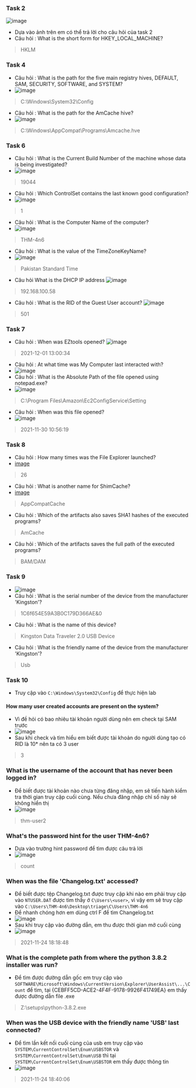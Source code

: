 ### Task 2 
![image](image/1.PNG)
- Dựa vào ảnh trên em có thể trả lời cho câu hỏi của task 2
- Câu hỏi : What is the short form for HKEY_LOCAL_MACHINE?
> HKLM
### Task 4
- Câu hỏi : What is the path for the five main registry hives, DEFAULT, SAM, SECURITY, SOFTWARE, and SYSTEM?
- ![image](image/2.PNG)
> C:\Windows\System32\Config
- Câu hỏi  : What is the path for the AmCache hive?
- ![image](image/3.PNG)
> C:\Windows\AppCompat\Programs\Amcache.hve
### Task 6
- Câu hỏi : What is the Current Build Number of the machine whose data is being investigated?
- ![image](image/4.PNG)
> 19044
- Câu hỏi : Which ControlSet contains the last known good configuration?
- ![image](image/5.PNG)
> 1
- Câu hỏi : What is the Computer Name of the computer?
- ![image](image/6.png)
> THM-4n6
- Câu hỏi : What is the value of the TimeZoneKeyName?
- ![image](image/7.png)
> Pakistan Standard Time
- Câu hỏi  What is the DHCP IP address
![image](image/8.PNG)
> 192.168.100.58
- Câu hỏi : What is the RID of the Guest User account?
![image](image/9.PNG)
> 501
### Task 7
- Câu hỏi : When was EZtools opened?
![image](image/10.PNG)
> 2021-12-01 13:00:34
- Câu hỏi : At what time was My Computer last interacted with?
- ![image](image/11.PNG)
- Câu hỏi : What is the Absolute Path of the file opened using notepad.exe?
- ![image](image/12.png)
> C:\Program Files\Amazon\Ec2ConfigService\Setting
- Câu hỏi : When was this file opened?
- ![image](image/12.png)
> 2021-11-30 10:56:19
### Task 8
- Câu hỏi : How many times was the File Explorer launched?
- [image](image/13.PNG)
> 26
- Câu hỏi : What is another name for ShimCache?
- [image](image/14.PNG)
> AppCompatCache
- Câu hỏi : Which of the artifacts also saves SHA1 hashes of the executed programs?
> AmCache
- Câu hỏi : Which of the artifacts saves the full path of the executed programs?
> BAM/DAM
### Task 9
- ![image](image/15.png)
- Câu hỏi : What is the serial number of the device from the manufacturer 'Kingston'?
> 1C6f654E59A3B0C179D366AE&0
- Câu hỏi : What is the name of this device?
> Kingston Data Traveler 2.0 USB Device
- Câu hỏi : What is the friendly name of the device from the manufacturer 'Kingston'?
> Usb
### Task 10
- Truy cập vào `C:\Windows\System32\Config` để thực hiện lab
#### How many user created accounts are present on the system? 
- Vì đề hỏi có bao nhiêu tài khoản người dùng nên em check tại SAM trước
- ![image](image/16.PNG)
- Sau khi check và tìm hiểu em biết được tài khoản do người dùng tạo có RID là 10* nên ta có 3 user
> 3
### What is the username of the account that has never been logged in?
- Để biết được tài khoản nào chưa từng đăng nhập, em sẽ tiến hành kiểm tra thời gian truy cập cuối cùng. Nếu chưa đăng nhập chỉ số này sẽ không hiển thị 
- ![image](image/17.PNG)
> thm-user2
### What's the password hint for the user THM-4n6?
- Dựa vào trường hint password để tìm được câu trả lời 
- ![image](image/18.PNG)
> count
### When was the file 'Changelog.txt' accessed?
- Để biết được tệp Changelog.txt được truy cập khi nào em phải truy cập vào `NTUSER.DAT` được tìm thấy ở `C\Users\<user>`, vì vậy em sẽ truy cập vào `C:\Users\THM-4n6\Desktop\triage\C\Users\THM-4n6`
- Để nhanh chóng hơn em dùng ctrl F để tìm Changelog.txt
- ![image](image/19.PNG)
- Sau khi truy cập vào đường dẫn, em thu được thời gian mở cuối cùng 
- ![image](image/20.PNG)
> 2021-11-24 18:18:48
### What is the complete path from where the python 3.8.2 installer was run? 
- Để tìm được đường dẫn gốc em truy cập vào `SOFTWARE\Microsoft\Windows\CurrentVersion\Explorer\UserAssist\...\Count` để tìm,
tại {CEBFF5CD-ACE2-4F4F-9178-9926F41749EA} em thấy được đường dẫn file .exe
> Z:\setups\python-3.8.2.exe
### When was the USB device with the friendly name 'USB' last connected?
- Để tìm lần kết nối cuối cùng của usb em truy cập vào `SYSTEM\CurrentControlSet\Enum\USBSTOR` và `SYSTEM\CurrentControlSet\Enum\USB` thì tại  `SYSTEM\CurrentControlSet\Enum\USBSTOR` em thấy được thông tin 
- ![image](image/21.PNG)
> 2021-11-24 18:40:06





